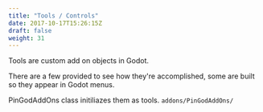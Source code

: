 ```yaml
---
title: "Tools / Controls"
date: 2017-10-17T15:26:15Z
draft: false
weight: 31
---
```


Tools are custom add on objects in Godot.

There are a few provided to see how they're accomplished, some are built so they appear in Godot menus. 

PinGodAddOns class initiliazes them as tools. `addons/PinGodAddOns/`
